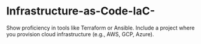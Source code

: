 # Infrastructure-as-Code-IaC-
Show proficiency in tools like Terraform or Ansible. Include a project where you provision cloud infrastructure (e.g., AWS, GCP, Azure).
